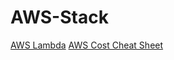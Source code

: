 # AWS-Stack

[AWS Lambda](https://github.com/AdyKalra/AWS-Stack/tree/master/AWS%20Lambda)
[AWS Cost Cheat Sheet](https://github.com/AdyKalra/AWS-Stack/blob/master/cloudvertical-aws-cost-cheat-sheet-121012051129-phpapp02.pdf)
